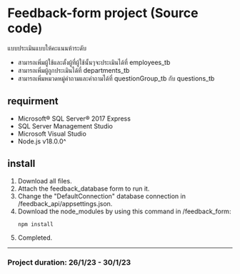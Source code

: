 # **Feedback-form project** (Source code)
แบบประเมินแบบให้คะแนนห้าระดับ
* สามารถเพิ่มผู้ใช้และตั้งผู้ที่ผู้ใช้นั้นๆจะประเมินได้ที่ employees_tb
* สามารถเพิ่มผู้ถูกประเมินได้ที่ departments_tb
* สามารถเพิ่มหมวดหมู่คำถามและคำถามได้ที่ questionGroup_tb กับ questions_tb
## requirment
* Microsoft® SQL Server® 2017 Express
* SQL Server Management Studio
* Microsoft Visual Studio
* Node.js v18.0.0^
## install
1. Download all files.
1. Attach the feedback_database form to run it.
1. Change the "DefaultConnection" database connection in /feedback_api/appsettings.json.
1. Download the node_modules by using this command in /feedback_form: 
    ```
    npm install
    ```
1. Completed.
---
### Project duration: 26/1/23 - 30/1/23
